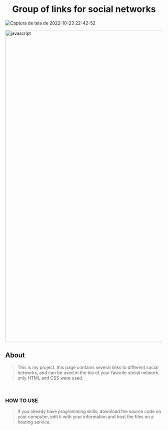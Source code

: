 <h1 align="center">Group of links for social networks</h1>

![Captura de tela de 2022-10-23 22-42-52](https://user-images.githubusercontent.com/82613893/197431624-530deebf-c564-4b4e-b155-6c1b0f37b349.png)


<!-- Garis Lurus -->
<img align="center" src="https://user-images.githubusercontent.com/73097560/115834477-dbab4500-a447-11eb-908a-139a6edaec5c.gif" alt="javascript" width="1000"/> 
<!-- End -->


## About 
>This is my project. this page contains several links to different social networks, and can be used in the bio of your favorite social network. only HTML and CSS were used.

<br>

### HOW TO USE

>if you already have programming skills,
download the source code on your computer, edit it with your information and host the files on a hosting service.
